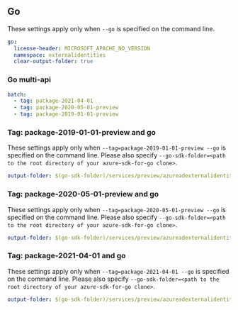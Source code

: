 ## Go

These settings apply only when `--go` is specified on the command line.

```yaml $(go)
go:
  license-header: MICROSOFT_APACHE_NO_VERSION
  namespace: externalidentities
  clear-output-folder: true
```

### Go multi-api

```yaml $(go) && $(multiapi)
batch:
  - tag: package-2021-04-01
  - tag: package-2020-05-01-preview
  - tag: package-2019-01-01-preview
```

### Tag: package-2019-01-01-preview and go

These settings apply only when `--tag=package-2019-01-01-preview --go` is specified on the command line.
Please also specify `--go-sdk-folder=<path to the root directory of your azure-sdk-for-go clone>`.

```yaml $(tag) == 'package-2019-01-01-preview' && $(go)
output-folder: $(go-sdk-folder)/services/preview/azureadexternalidentities/mgmt/2019-01-01-preview/$(namespace)
```

### Tag: package-2020-05-01-preview and go

These settings apply only when `--tag=package-2020-05-01-preview --go` is specified on the command line.
Please also specify `--go-sdk-folder=<path to the root directory of your azure-sdk-for-go clone>`.

```yaml $(tag) == 'package-2020-05-01-preview' && $(go)
output-folder: $(go-sdk-folder)/services/preview/azureadexternalidentities/mgmt/2020-05-01-preview/$(namespace)
```


### Tag: package-2021-04-01 and go

These settings apply only when `--tag=package-2021-04-01 --go` is specified on the command line.
Please also specify `--go-sdk-folder=<path to the root directory of your azure-sdk-for-go clone>`.

```yaml $(tag) == 'package-2021-04-01' && $(go)
output-folder: $(go-sdk-folder)/services/preview/azureadexternalidentities/mgmt/2021-04-01/$(namespace)
```

